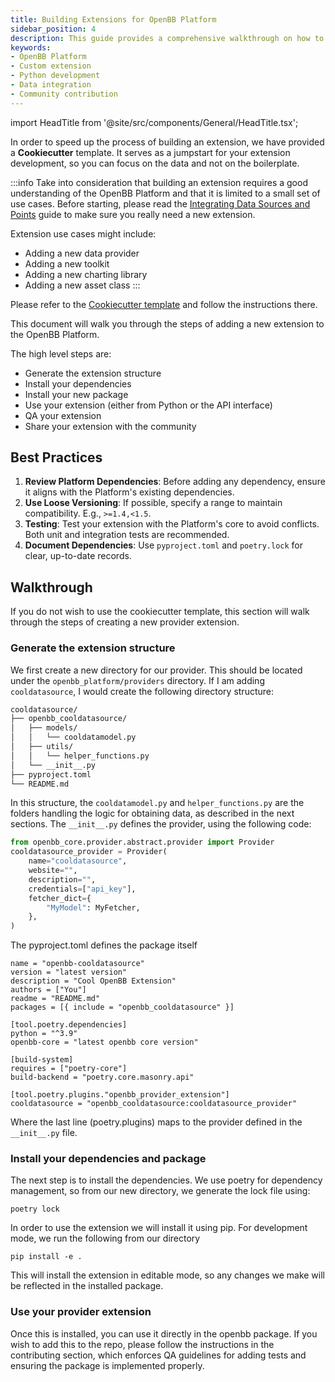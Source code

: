 ```yaml
---
title: Building Extensions for OpenBB Platform
sidebar_position: 4
description: This guide provides a comprehensive walkthrough on how to create custom extensions for the OpenBB Platform. It covers the process from generating the extension structure to sharing it with the community.
keywords:
- OpenBB Platform
- Custom extension
- Python development
- Data integration
- Community contribution
---
```


import HeadTitle from '@site/src/components/General/HeadTitle.tsx';

<HeadTitle title="Build OpenBB Extensions - Developer Guidelines - Development | OpenBB Platform Docs" />

In order to speed up the process of building an extension, we have provided a **Cookiecutter** template. It serves as a jumpstart for your extension development, so you can focus on the data and not on the boilerplate.

:::info
Take into consideration that building an extension requires a good understanding of the OpenBB Platform and that it is limited to a small set of use cases.
Before starting, please read the [Integrating Data Sources and Points](/platform/development/developer-guidelines/add_data_point) guide to make sure you really need a new extension.

Extension use cases might include:

- Adding a new data provider
- Adding a new toolkit
- Adding a new charting library
- Adding a new asset class
:::

Please refer to the [Cookiecutter template](https://github.com/OpenBB-finance/openbb-cookiecutter) and follow the instructions there.

This document will walk you through the steps of adding a new extension to the OpenBB Platform.

The high level steps are:

- Generate the extension structure
- Install your dependencies
- Install your new package
- Use your extension (either from Python or the API interface)
- QA your extension
- Share your extension with the community

## Best Practices

1. **Review Platform Dependencies**: Before adding any dependency, ensure it aligns with the Platform's existing dependencies.
2. **Use Loose Versioning**: If possible, specify a range to maintain compatibility. E.g., `>=1.4,<1.5`.
3. **Testing**: Test your extension with the Platform's core to avoid conflicts. Both unit and integration tests are recommended.
4. **Document Dependencies**: Use `pyproject.toml` and `poetry.lock` for clear, up-to-date records.


## Walkthrough

If you do not wish to use the cookiecutter template, this section will walk through the steps of creating a new provider extension.

### Generate the extension structure

We first create a new directory for our provider.  This should be located under the `openbb_platform/providers` directory.  If I am adding `cooldatasource`, I would create the following directory structure:

```md
cooldatasource/
├── openbb_cooldatasource/
│   ├── models/
│   │   └── cooldatamodel.py
│   ├── utils/
│   │   └── helper_functions.py
│   └── __init__.py
├── pyproject.toml
└── README.md
```

In this structure, the `cooldatamodel.py` and `helper_functions.py` are the folders handling the logic for obtaining data, as described in the next sections.
The `__init__.py` defines the provider, using the following code:

```python
from openbb_core.provider.abstract.provider import Provider
cooldatasource_provider = Provider(
    name="cooldatasource",
    website="",
    description="",
    credentials=["api_key"],
    fetcher_dict={
        "MyModel": MyFetcher,
    },
)
```
The pyproject.toml defines the package itself

```[tool.poetry]
name = "openbb-cooldatasource"
version = "latest version"
description = "Cool OpenBB Extension"
authors = ["You"]
readme = "README.md"
packages = [{ include = "openbb_cooldatasource" }]

[tool.poetry.dependencies]
python = "^3.9"
openbb-core = "latest openbb core version"

[build-system]
requires = ["poetry-core"]
build-backend = "poetry.core.masonry.api"

[tool.poetry.plugins."openbb_provider_extension"]
cooldatasource = "openbb_cooldatasource:cooldatasource_provider"
```
Where the last line (poetry.plugins) maps to the provider defined in the `__init__.py` file.

### Install your dependencies and package

The next step is to install the dependencies.  We use poetry for dependency management, so from our new directory, we generate the lock file using:
```console
poetry lock
```
In order to use the extension we will install it using pip.  For development mode, we run the following from our directory
```console
pip install -e .
```
This will install the extension in editable mode, so any changes we make will be reflected in the installed package.

### Use your provider extension

Once this is installed, you can use it directly in the openbb package.  If you wish to add this to the repo, please follow the instructions in the contributing section, which enforces QA guidelines for adding tests and ensuring the package is implemented properly.
